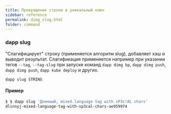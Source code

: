 ```yaml
---
title: Превращение строки в уникальный ключ
sidebar: reference
permalink: dimg_slug.html
folder: command
---
```



### dapp slug
"Слагифицирует" строку (применяется алгоритм slug), добавляет хэш и выводит результат. Слагификация применяется например при указании тегов `--tag`, `--tag-slug` при запуске команд `dapp dimg bp`, `dapp dimg push`, `dapp dimg push`, `dapp kube deploy`  и других.

```
dapp slug STRING
```

#### Пример

```bash
$ $ dapp slug 'Длинный, mixed.language tag with sP3c!AL chars'
dlinnyj-mixed-language-tag-with-sp3cal-chars-ae959974
```
